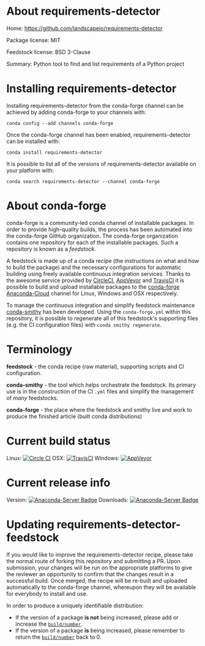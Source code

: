 About requirements-detector
===========================

Home: https://github.com/landscapeio/requirements-detector

Package license: MIT

Feedstock license: BSD 3-Clause

Summary: Python tool to find and list requirements of a Python project



Installing requirements-detector
================================

Installing requirements-detector from the conda-forge channel can be achieved by adding conda-forge to your channels with:

```
conda config --add channels conda-forge
```

Once the conda-forge channel has been enabled, requirements-detector can be installed with:

```
conda install requirements-detector
```

It is possible to list all of the versions of requirements-detector available on your platform with:

```
conda search requirements-detector --channel conda-forge
```


About conda-forge
=================

conda-forge is a community-led conda channel of installable packages.
In order to provide high-quality builds, the process has been automated into the
conda-forge GitHub organization. The conda-forge organization contains one repository
for each of the installable packages. Such a repository is known as a *feedstock*.

A feedstock is made up of a conda recipe (the instructions on what and how to build
the package) and the necessary configurations for automatic building using freely
available continuous integration services. Thanks to the awesome service provided by
[CircleCI](https://circleci.com/), [AppVeyor](http://www.appveyor.com/)
and [TravisCI](https://travis-ci.org/) it is possible to build and upload installable
packages to the [conda-forge](https://anaconda.org/conda-forge)
[Anaconda-Cloud](http://docs.anaconda.org/) channel for Linux, Windows and OSX respectively.

To manage the continuous integration and simplify feedstock maintenance
[conda-smithy](http://github.com/conda-forge/conda-smithy) has been developed.
Using the ``conda-forge.yml`` within this repository, it is possible to regenerate all of
this feedstock's supporting files (e.g. the CI configuration files) with ``conda smithy regenerate``.


Terminology
===========

**feedstock** - the conda recipe (raw material), supporting scripts and CI configuration.

**conda-smithy** - the tool which helps orchestrate the feedstock.
                   Its primary use is in the construction of the CI ``.yml`` files
                   and simplify the management of *many* feedstocks.

**conda-forge** - the place where the feedstock and smithy live and work to
                  produce the finished article (built conda distributions)

Current build status
====================

Linux: [![Circle CI](https://circleci.com/gh/conda-forge/requirements-detector-feedstock.svg?style=svg)](https://circleci.com/gh/conda-forge/requirements-detector-feedstock)
OSX: [![TravisCI](https://travis-ci.org/conda-forge/requirements-detector-feedstock.svg?branch=master)](https://travis-ci.org/conda-forge/requirements-detector-feedstock)
Windows: [![AppVeyor](https://ci.appveyor.com/api/projects/status/github/conda-forge/requirements-detector-feedstock?svg=True)](https://ci.appveyor.com/project/conda-forge/requirements-detector-feedstock/branch/master)

Current release info
====================
Version: [![Anaconda-Server Badge](https://anaconda.org/conda-forge/requirements-detector/badges/version.svg)](https://anaconda.org/conda-forge/requirements-detector)
Downloads: [![Anaconda-Server Badge](https://anaconda.org/conda-forge/requirements-detector/badges/downloads.svg)](https://anaconda.org/conda-forge/requirements-detector)


Updating requirements-detector-feedstock
========================================

If you would like to improve the requirements-detector recipe, please take the normal
route of forking this repository and submitting a PR. Upon submission, your changes will
be run on the appropriate platforms to give the reviewer an opportunity to confirm that the
changes result in a successful build. Once merged, the recipe will be re-built and uploaded
automatically to the conda-forge channel, whereupon they will be available for everybody to
install and use.

In order to produce a uniquely identifiable distribution:
 * If the version of a package **is not** being increased, please add or increase
   the [``build/number``](http://conda.pydata.org/docs/building/meta-yaml.html#build-number-and-string).
 * If the version of a package **is** being increased, please remember to return
   the [``build/number``](http://conda.pydata.org/docs/building/meta-yaml.html#build-number-and-string)
   back to 0.
